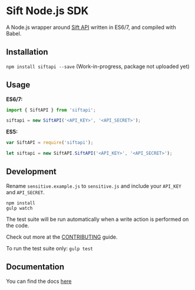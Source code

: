 Sift Node.js SDK
================

A Node.js wrapper around [Sift API](http://sift.easilydo.com) written in ES6/7,
and compiled with Babel.

Installation
------------

`npm install siftapi --save`
(Work-in-progress, package not uploaded yet)

Usage
-----

**ES6/7:**

```javascript
import { SiftAPI } from 'siftapi';

siftapi = new SiftAPI('<API_KEY>', '<API_SECRET>');
```

**ES5:**

```javascript
var SiftAPI = require('siftapi');

let siftapi = new SiftAPI.SiftAPI('<API_KEY>', '<API_SECRET>');
```

Development
-----------

Rename `sensitive.example.js` to `sensitive.js` and include your `API_KEY` and
`API_SECRET`.

```
npm install
gulp watch
```

The test suite will be run
automatically when a write action is performed on the code.

Check out more at the [CONTRIBUTING](https://github.com/agent8/sift-node-sdk/blob/master/docs/CONTRIBUTING.MD) guide.

To run the test suite only:
`gulp test`

Documentation
-------------

You can find the docs [here](https://github.com/agent8/sift-node-sdk/blob/master/docs/API.md)
